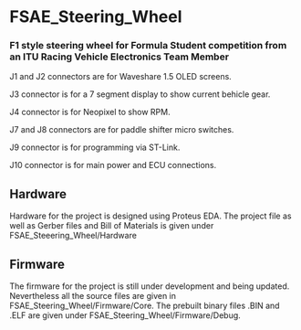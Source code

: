# FSAE_Steering_Wheel
### F1 style steering wheel for Formula Student competition from an ITU Racing Vehicle Electronics Team Member

J1 and J2 connectors are for Waveshare 1.5 OLED screens.

J3 connector is for a 7 segment display to show current behicle gear.

J4 connector is for Neopixel to show RPM.

J7 and J8 connectors are for paddle shifter micro switches.

J9 connector is for programming via ST-Link.

J10 connector is for main power and ECU connections.


## Hardware
Hardware for the project is designed using Proteus EDA. The project file as well as Gerber files and Bill of Materials is given under FSAE_Steeering_Wheel/Hardware

## Firmware
The firmware for the project is still under development and being updated. Nevertheless all the source files are given in FSAE_Steering_Wheel/Firmware/Core. The prebuilt binary files .BIN and .ELF are given under FSAE_Steering_Wheel/Firmware/Debug.
